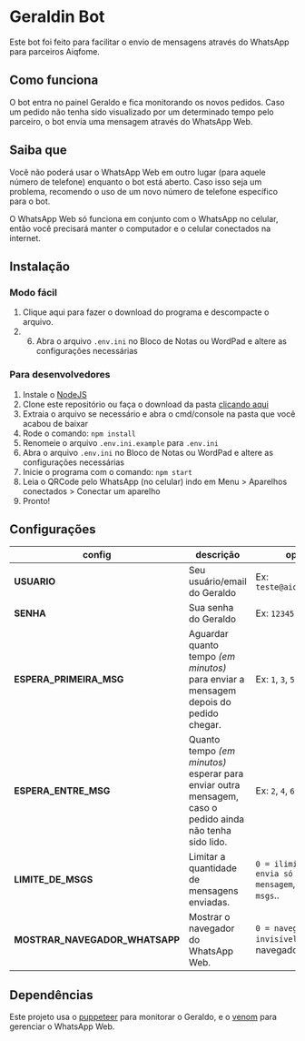 # Geraldin Bot
Este bot foi feito para facilitar o envio de mensagens através do WhatsApp para parceiros Aiqfome.

## Como funciona
O bot entra no painel Geraldo e fica monitorando os novos pedidos. Caso um pedido não tenha sido visualizado por um determinado tempo pelo parceiro, o bot envia uma mensagem através do WhatsApp Web.

## Saiba que
Você não poderá usar o WhatsApp Web em outro lugar (para aquele número de telefone) enquanto o bot está aberto. Caso isso seja um problema, recomendo o uso de um novo número de telefone específico para o bot.

O WhatsApp Web só funciona em conjunto com o WhatsApp no celular, então você precisará manter o computador e o celular conectados na internet.

## Instalação
### Modo fácil
1. Clique aqui para fazer o download do programa e descompacte o arquivo.
2. 6. Abra o arquivo `.env.ini` no Bloco de Notas ou WordPad e altere as configurações necessárias
### Para desenvolvedores
1. Instale o [NodeJS](https://nodejs.dev/)
2. Clone este repositório ou faça o download da pasta [clicando aqui](https://github.com/renandecarlo/geraldin-bot/archive/refs/heads/main.zip)
3. Extraia o arquivo se necessário e abra o cmd/console na pasta que você acabou de baixar
4. Rode o comando: `npm install`
5. Renomeie o arquivo `.env.ini.example` para `.env.ini`
6. Abra o arquivo `.env.ini` no Bloco de Notas ou WordPad e altere as configurações necessárias
7. Inicie o programa com o comando: `npm start`
8. Leia o QRCode pelo WhatsApp (no celular) indo em Menu > Aparelhos conectados > Conectar um aparelho
9. Pronto!

## Configurações
| config | descrição | opções |
|--|--|--|
| **USUARIO** | Seu usuário/email do Geraldo | Ex: `teste@aiqfome.com.br`
| **SENHA** | Sua senha do Geraldo | Ex: `12345`
| **ESPERA_PRIMEIRA_MSG** | Aguardar quanto tempo *(em minutos)* para enviar a mensagem depois do pedido chegar. | Ex: `1`, `3`, `5` (minutos)
| **ESPERA_ENTRE_MSG** | Quanto tempo *(em minutos)* esperar para enviar outra mensagem, caso o pedido ainda não tenha sido lido. | Ex: `2`, `4`, `6` (minutos)
| **LIMITE_DE_MSGS** | Limitar a quantidade de mensagens enviadas. | `0 = ilimitado`, `1 = envia só a primeira mensagem`, `2 = 2 msgs`..
| **MOSTRAR_NAVEGADOR_WHATSAPP** | Mostrar o navegador do WhatsApp Web. | `0 = navegador fica invisível`, `1 = navegador visível



## Dependências
Este projeto usa o [puppeteer](https://github.com/puppeteer/puppeteer) para monitorar o Geraldo, e o [venom](https://github.com/orkestral/venom) para gerenciar o WhatsApp Web.